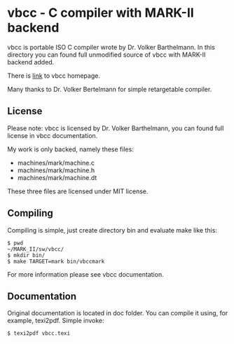 vbcc - C compiler with MARK-II backend
==============

vbcc is portable ISO C compiler wrote by Dr. Volker Barthelmann. In this
directory  you can found full unmodified source of vbcc with MARK-II backend
added.

There is [link](http://www.compilers.de/vbcc.html) to vbcc homepage.

Many thanks to Dr. Volker Bertelmann for simple retargetable compiler.

License
--------------


Please note: vbcc is licensed by Dr. Volker Barthelmann, you can found full
license in vbcc documentation.

My work is only backed, namely these files:

* machines/mark/machine.c
* machines/mark/machine.h
* machines/mark/machine.dt

These three files are licensed under MIT license.

Compiling
--------------

Compiling is simple, just create directory bin and evaluate make like this:

    $ pwd
    ~/MARK_II/sw/vbcc/
    $ mkdir bin/
    $ make TARGET=mark bin/vbccmark

For more information please see vbcc documentation.

Documentation
--------------

Original documentation is located in doc folder. You can compile it using, for
example, texi2pdf. Simple invoke:

    $ texi2pdf vbcc.texi
